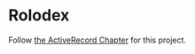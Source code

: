# Rolodex

Follow [the ActiveRecord Chapter](https://chapters.firstdraft.com/chapters/770) for this project.